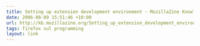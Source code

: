 ```yaml
---
title: Setting up extension development environment - MozillaZine Knowledge Base
date: 2006-08-09 15:51:46 +10:00
url: http://kb.mozillazine.org/Setting_up_extension_development_environment
tags: firefox xul programming
layout: link
---
```

